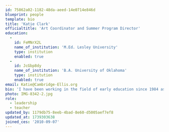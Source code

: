 ```yaml
---
id: 75862a02-1182-48da-aeed-14e0714e846d
blueprint: people
template: bio
title: 'Katie Clark'
officialtitle: 'Art Coordinator and Summer Program Director'
education:
  -
    id: FeMNrX2L
    name_of_institution: 'M.Ed. Lesley University'
    type: institution
    enabled: true
  -
    id: JcGbp8dy
    name_of_institution: 'B.A. University of Oklahoma'
    type: institution
    enabled: true
email: Katie@Cambridge-Ellis.org
bio: 'I have been working in the field of early education since 1984 as a teacher, director, and literacy-based creative movement specialist. Since 2009, I have been the Arts Coordinator at Cambridge-Ellis School and am now integrating all of my experiences to design, teach, and oversee a creative and enriching arts program for children ages two to five years. My work is well suited to my lifestyle as I enjoy visiting museums, listening to music, attending dance performances, and staying current on the latest children’s picture books.'
photo: IMG-8342-2.jpg
role:
  - leadership
  - teacher
updated_by: 1179db75-8eeb-4bad-8e60-d5005aef7ef8
updated_at: 1739303638
joined_ces: '2010-09-07'
---
```

